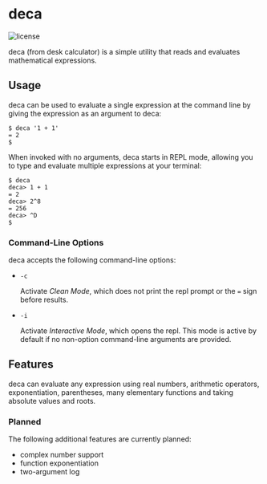 # deca

![license](https://img.shields.io/github/license/Ergoold/deca)

deca (from desk calculator) is a simple utility that reads and evaluates mathematical expressions.

## Usage

deca can be used to evaluate a single expression at the command line by giving the expression as an argument to deca:

```
$ deca '1 + 1'
= 2
$ 
```

When invoked with no arguments, deca starts in REPL mode, allowing you to type and evaluate multiple expressions at your terminal:

```
$ deca
deca> 1 + 1
= 2
deca> 2^8
= 256
deca> ^D
$ 
```

### Command-Line Options

deca accepts the following command-line options:

 - `-c`
   
   Activate *Clean Mode*, which does not print the repl prompt or the `=` sign before results.

 - `-i`
   
   Activate *Interactive Mode*, which opens the repl. This mode is active by default if no non-option command-line arguments are provided.

## Features

deca can evaluate any expression using real numbers, arithmetic operators, exponentiation, parentheses, many elementary functions and taking absolute values and roots.

### Planned

The following additional features are currently planned:
 - complex number support
 - function exponentiation
 - two-argument log
